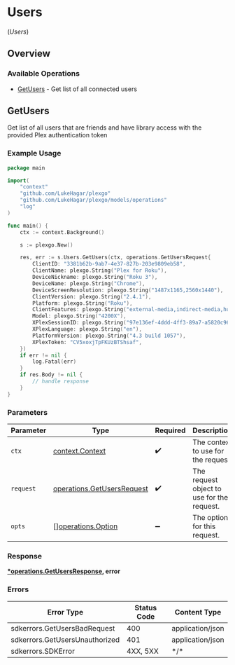 # Users
(*Users*)

## Overview

### Available Operations

* [GetUsers](#getusers) - Get list of all connected users

## GetUsers

Get list of all users that are friends and have library access with the provided Plex authentication token

### Example Usage

<!-- UsageSnippet language="go" operationID="get-users" method="get" path="/users" -->
```go
package main

import(
	"context"
	"github.com/LukeHagar/plexgo"
	"github.com/LukeHagar/plexgo/models/operations"
	"log"
)

func main() {
    ctx := context.Background()

    s := plexgo.New()

    res, err := s.Users.GetUsers(ctx, operations.GetUsersRequest{
        ClientID: "3381b62b-9ab7-4e37-827b-203e9809eb58",
        ClientName: plexgo.String("Plex for Roku"),
        DeviceNickname: plexgo.String("Roku 3"),
        DeviceName: plexgo.String("Chrome"),
        DeviceScreenResolution: plexgo.String("1487x1165,2560x1440"),
        ClientVersion: plexgo.String("2.4.1"),
        Platform: plexgo.String("Roku"),
        ClientFeatures: plexgo.String("external-media,indirect-media,hub-style-list"),
        Model: plexgo.String("4200X"),
        XPlexSessionID: plexgo.String("97e136ef-4ddd-4ff3-89a7-a5820c96c2ca"),
        XPlexLanguage: plexgo.String("en"),
        PlatformVersion: plexgo.String("4.3 build 1057"),
        XPlexToken: "CV5xoxjTpFKUzBTShsaf",
    })
    if err != nil {
        log.Fatal(err)
    }
    if res.Body != nil {
        // handle response
    }
}
```

### Parameters

| Parameter                                                                | Type                                                                     | Required                                                                 | Description                                                              |
| ------------------------------------------------------------------------ | ------------------------------------------------------------------------ | ------------------------------------------------------------------------ | ------------------------------------------------------------------------ |
| `ctx`                                                                    | [context.Context](https://pkg.go.dev/context#Context)                    | :heavy_check_mark:                                                       | The context to use for the request.                                      |
| `request`                                                                | [operations.GetUsersRequest](../../models/operations/getusersrequest.md) | :heavy_check_mark:                                                       | The request object to use for the request.                               |
| `opts`                                                                   | [][operations.Option](../../models/operations/option.md)                 | :heavy_minus_sign:                                                       | The options for this request.                                            |

### Response

**[*operations.GetUsersResponse](../../models/operations/getusersresponse.md), error**

### Errors

| Error Type                     | Status Code                    | Content Type                   |
| ------------------------------ | ------------------------------ | ------------------------------ |
| sdkerrors.GetUsersBadRequest   | 400                            | application/json               |
| sdkerrors.GetUsersUnauthorized | 401                            | application/json               |
| sdkerrors.SDKError             | 4XX, 5XX                       | \*/\*                          |